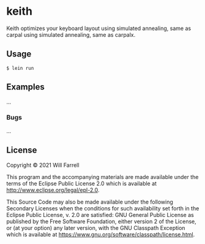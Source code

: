 # keith

Keith optimizes your keyboard layout using simulated annealing, same as carpal using simulated annealing, same as carpalx.

## Usage

    $ lein run

## Examples

...

### Bugs

...

## License

Copyright © 2021 Will Farrell

This program and the accompanying materials are made available under the
terms of the Eclipse Public License 2.0 which is available at
http://www.eclipse.org/legal/epl-2.0.

This Source Code may also be made available under the following Secondary
Licenses when the conditions for such availability set forth in the Eclipse
Public License, v. 2.0 are satisfied: GNU General Public License as published by
the Free Software Foundation, either version 2 of the License, or (at your
option) any later version, with the GNU Classpath Exception which is available
at https://www.gnu.org/software/classpath/license.html.

